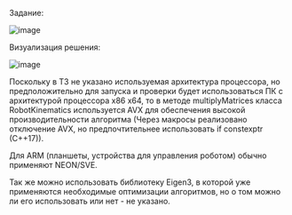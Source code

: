Задание:


![image](https://github.com/user-attachments/assets/a30e8fc7-fad3-4bc1-9b5a-1a9ab8d34892)




Визуализация решения:


![image](https://github.com/user-attachments/assets/0a12df95-691d-412b-9baa-a596643437bd)





Поскольку в ТЗ не указано используемая архитектура процессора, но предположительно для запуска и проверки будет использоваться ПК с архитектурой процессора x86 x64, то в методе multiplyMatrices класса RobotKinematics используется AVX для обеспечения высокой производительности алгоритма (Через макросы реализовано отключение AVX, но предпочтительнее использовать if constexptr (C++17)).


Для ARM (планшеты, устройства для управления роботом) обычно применяют NEON/SVE.


Так же можно использовать библиотеку Eigen3, в которой уже применяются необходимые оптимизации алгоритмов, но о том можно ли его использовать или нет - не указано.
